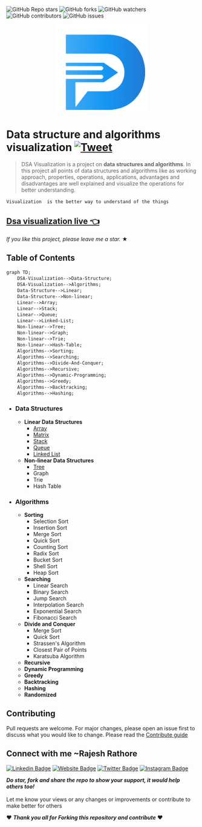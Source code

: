 ![GitHub Repo stars](https://img.shields.io/github/stars/raj-rathod/DSA-visualisation-in-angular?style=social)
![GitHub forks](https://img.shields.io/github/forks/raj-rathod/DSA-visualisation-in-angular?style=social)
![GitHub watchers](https://img.shields.io/github/watchers/raj-rathod/DSA-visualisation-in-angular?style=social)
![GitHub contributors](https://img.shields.io/github/contributors/raj-rathod/DSA-visualisation-in-angular)
![GitHub issues](https://img.shields.io/github/issues-raw/raj-rathod/DSA-visualisation-in-angular)

<p align='center' >
<img src="./src/assets/icons/dsa-logo.png"/>
</p>

# Data structure and algorithms visualization [![Tweet](https://img.shields.io/twitter/url/http/shields.io.svg?style=social)](https://twitter.com/intent/tweet?text=Visualization%20is%20the%20better%20way%20to%20understand%20of%20the%20things&url=https://raj-rathod.github.io/DSA-visualisation-in-angular/&via=Rajesh946055&hashtags=dsa,faang,datastructures,Algorithms,developers)
> DSA Visualization is a project on **data structures and algorithms**. In this project all points of data structures and algorithms like as working approach, properties, operations, applications, advantages and disadvantages are well explained and visualize the operations for better understanding.

```HTML
Visualization  is the better way to understand of the things
``` 

## [Dsa visualization live 👈](https://raj-rathod.github.io/DSA-visualisation-in-angular/)

_If you like this project, please leave me a star._ &#9733;

## Table of Contents
```mermaid
graph TD;
    DSA-Visualization-->Data-Structure;
    DSA-Visualization-->Algorithms;
    Data-Structure-->Linear;
    Data-Structure-->Non-linear;
    Linear-->Array;
    Linear-->Stack;
    Linear-->Queue;
    Linear-->Linked-List;
    Non-linear-->Tree;
    Non-linear-->Graph;
    Non-linear-->Trie;
    Non-linear-->Hash-Table;
    Algorithms-->Sorting;
    Algorithms-->Searching;
    Algorithms-->Divide-And-Conquer;
    Algorithms-->Recursive;
    Algorithms-->Dynamic-Programming;
    Algorithms-->Greedy;
    Algorithms-->Backtracking;
    Algorithms-->Hashing; 
```

- ### Data Structures
  - **Linear Data Structures**
    - [Array](https://github.com/raj-rathod/DSA-visualisation-in-angular/blob/main/src/app/components/NonprimitiveData/linear/arrays/README.md)
    - [Matrix](https://github.com/raj-rathod/DSA-visualisation-in-angular/blob/main/src/app/components/NonprimitiveData/linear/arrays/README.md)
    - [Stack](https://github.com/raj-rathod/DSA-visualisation-in-angular/blob/main/src/app/components/NonprimitiveData/linear/stack/README.md)
    - [Queue](https://github.com/raj-rathod/DSA-visualisation-in-angular/blob/main/src/app/components/NonprimitiveData/linear/queue/README.MD)
    - [Linked List](https://github.com/raj-rathod/DSA-visualisation-in-angular/blob/main/src/app/components/NonprimitiveData/linear/linked-list/README.md)
  - **Non-linear Data Structures**
    - [Tree](https://github.com/raj-rathod/DSA-visualisation-in-angular/blob/main/src/app/components/NonprimitiveData/non-linear/tree/README.md)
    - Graph
    - Trie
    - Hash Table
- ### Algorithms
  - **Sorting**
    - Selection Sort
    - Insertion Sort
    - Merge Sort 
    - Quick Sort
    - Counting Sort
    - Radix Sort
    - Bucket Sort
    - Shell Sort
    - Heap Sort
  - **Searching**
    - Linear Search
    - Binary Search
    - Jump Search
    - Interpolation Search
    - Exponential Search
    - Fibonacci Search
  - **Divide and Conquer**
    - Merge Sort
    - Quick Sort
    - Strassen's Algorithm
    - Closest Pair of Points
    - Karatsuba Algorithm
  - **Recursive**
  - **Dynamic Programming**
  - **Greedy**
  - **Backtracking**
  - **Hashing**
  - **Randomized**

## Contributing
Pull requests are welcome. For major changes, please open an issue first to discuss what you would like to change.
Please read the [Contribute guide](.github/CONTRIBUTING.md)


## Connect with me ~Rajesh Rathore

[![Linkedin Badge](https://img.shields.io/badge/-LinkedIn-0e76a8?style=flat-square&logo=Linkedin&logoColor=white)](https://www.linkedin.com/in/rajesh-rathore-0501/)
[![Website Badge](https://img.shields.io/badge/Website-3b5998?style=flat-square&logo=google-chrome&logoColor=white)](https://linktr.ee/rajesh_rathore)
[![Twitter Badge](https://img.shields.io/badge/-Twitter-00acee?style=flat-square&logo=Twitter&logoColor=white)](https://twitter.com/Rajesh946055)
[![Instagram Badge](https://img.shields.io/badge/-Instagram-e4405f?style=flat-square&logo=Instagram&logoColor=white)](https://www.instagram.com/raj_rathod1313/?hl=en)


***Do star, fork and share the repo to show your support, it would help others too!***   <br>
 <br>
 Let me know your views or any changes or improvements or contribute to make better for others 
 
 :heart: ***Thank you all for Forking this repository and contribute***  :heart:



